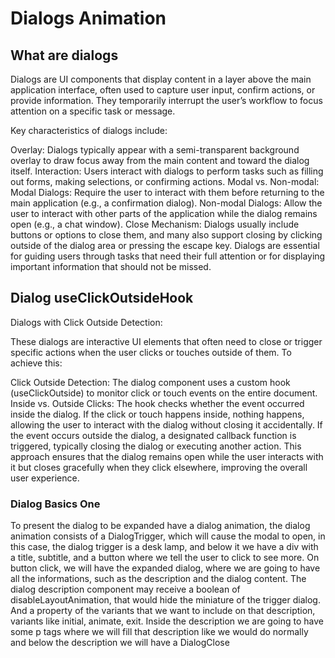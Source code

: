 # Dialogs Animation

## What are dialogs

Dialogs are UI components that display content in a layer above the main application interface, often used to capture user
input, confirm actions, or provide information. They temporarily interrupt the user’s workflow to focus attention on a specific task or message.

Key characteristics of dialogs include:

Overlay: Dialogs typically appear with a semi-transparent background overlay to draw focus away from the main content and toward the dialog itself.
Interaction: Users interact with dialogs to perform tasks such as filling out forms, making selections, or confirming actions.
Modal vs. Non-modal:
Modal Dialogs: Require the user to interact with them before returning to the main application (e.g., a confirmation dialog).
Non-modal Dialogs: Allow the user to interact with other parts of the application while the dialog remains open (e.g., a chat window).
Close Mechanism: Dialogs usually include buttons or options to close them, and many also support closing by clicking outside of the dialog area or pressing the escape key.
Dialogs are essential for guiding users through tasks that need their full attention or for displaying important information that should not be missed.


## Dialog useClickOutsideHook

Dialogs with Click Outside Detection:

These dialogs are interactive UI elements that often need to close or trigger specific actions when the user clicks or touches outside of them. To achieve this:

Click Outside Detection: The dialog component uses a custom hook (useClickOutside) to monitor click or touch events on the entire document.
Inside vs. Outside Clicks: The hook checks whether the event occurred inside the dialog. If the click or touch happens inside, nothing happens, allowing the user to interact with the dialog without closing it accidentally. If the event occurs outside the dialog, a designated callback function is triggered, typically closing the dialog or executing another action.
This approach ensures that the dialog remains open while the user interacts with it but closes gracefully when they click elsewhere, improving the overall user experience.


### Dialog Basics One

To present the dialog to be expanded have a dialog animation, the dialog animation consists of a DialogTrigger, which
will cause the modal to open, in this case, the dialog trigger is a desk lamp, and below it we have a div with a title,
subtitle, and a button where we tell the user to click to see more.
On button click, we will have the expanded dialog, where we are going to have all the informations, such as the description
and the dialog content. The dialog description component may receive a boolean of disableLayoutAnimation, that would hide
the miniature of the trigger dialog. And a property of the variants that we want to include on that description, variants like
initial, animate, exit.
Inside the description we are going to have some p tags where we will fill that description like we would do normally
and below the description we will have a DialogClose
